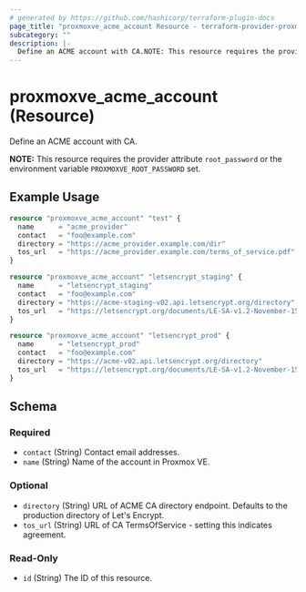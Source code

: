 ```yaml
---
# generated by https://github.com/hashicorp/terraform-plugin-docs
page_title: "proxmoxve_acme_account Resource - terraform-provider-proxmoxve"
subcategory: ""
description: |-
  Define an ACME account with CA.NOTE: This resource requires the provider attribute root_password or the environment variable PROXMOXVE_ROOT_PASSWORD set.
---
```


# proxmoxve_acme_account (Resource)

Define an ACME account with CA.<p />**NOTE:** This resource requires the provider attribute `root_password` or the environment variable `PROXMOXVE_ROOT_PASSWORD` set.

## Example Usage

```terraform
resource "proxmoxve_acme_account" "test" {
  name      = "acme_provider"
  contact   = "foo@example.com"
  directory = "https://acme_provider.example.com/dir"
  tos_url   = "https://acme_provider.example.com/terms_of_service.pdf"
}

resource "proxmoxve_acme_account" "letsencrypt_staging" {
  name      = "letsencrypt_staging"
  contact   = "foo@example.com"
  directory = "https://acme-staging-v02.api.letsencrypt.org/directory"
  tos_url   = "https://letsencrypt.org/documents/LE-SA-v1.2-November-15-2017.pdf"
}

resource "proxmoxve_acme_account" "letsencrypt_prod" {
  name      = "letsencrypt_prod"
  contact   = "foo@example.com"
  directory = "https://acme-v02.api.letsencrypt.org/directory"
  tos_url   = "https://letsencrypt.org/documents/LE-SA-v1.2-November-15-2017.pdf"
}
```

<!-- schema generated by tfplugindocs -->
## Schema

### Required

- `contact` (String) Contact email addresses.
- `name` (String) Name of the account in Proxmox VE.

### Optional

- `directory` (String) URL of ACME CA directory endpoint. Defaults to the production directory of Let's Encrypt.
- `tos_url` (String) URL of CA TermsOfService - setting this indicates agreement.

### Read-Only

- `id` (String) The ID of this resource.


